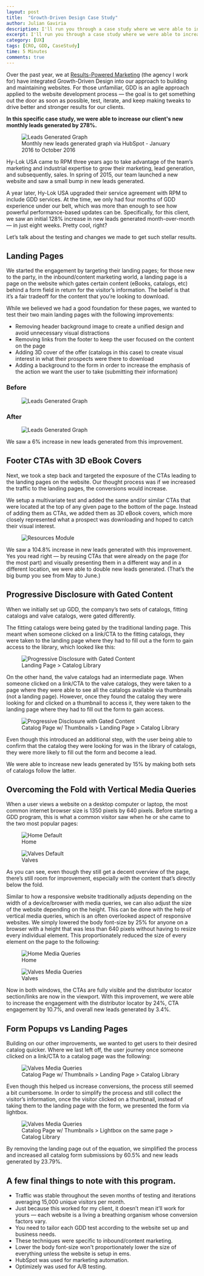 ```yaml
---
layout: post
title:  "Growth-Driven Design Case Study"
author: Julian Gaviria
description: I'll run you through a case study where we were able to increase conversions by 278% by applying simple UX and design changes.
excerpt: I'll run you through a case study where we were able to increase conversions by 278% by applying simple UX and design changes.
category: [UX]
tags: [CRO, GDD, CaseStudy]
time: 5 Minutes
comments: true
---
```


Over the past year, we at <a href="http://rpm.thomasnet.com" target="_blank">Results-Powered Marketing</a> (the agency I work for) have integrated Growth-Driven Design into our approach to building and maintaining websites. For those unfamiliar, GDD is an agile approach applied to the website development process — the goal is to get something out the door as soon as possible, test, iterate, and keep making tweaks to drive better and stronger results for our clients.


<b>In this specific case study, we were able to increase our client's new monthly leads generated by 278%.</b>

<figure><img src="{{ site.baseurl }}/img/leads-generated-graph.jpg" alt="Leads Generated Graph">
<figcaption>Monthly new leads generated graph via HubSpot - January 2016 to October 2016</figcaption>
</figure>

<p>Hy-Lok USA came to RPM three years ago to take advantage of the team’s marketing and industrial expertise to grow their marketing, lead generation, and subsequently, sales. In spring of 2015, our team launched a new website and saw a small bump in new leads generated.</p>


<p>A year later, Hy-Lok USA upgraded their service agreement with RPM to include GDD services. At the time, we only had four months of GDD experience under our belt, which was more than enough to see how powerful performance-based updates can be. Specifically, for this client, we saw an initial 128% increase in new leads generated month-over-month — in just eight weeks. Pretty cool, right?</p>


<p>Let’s talk about the testing and changes we made to get such stellar results.</p>

<h2>Landing Pages</h2>

<p>
  We started the engagement by targeting their landing pages; for those new to the party, in the inbound/content marketing world, a landing page is a page on the website which gates certain content (eBooks, catalogs, etc) behind a form field in return for the visitor’s information. The belief is that it’s a fair tradeoff for the content that you’re looking to download.

</p>
<p>While we believed we had a good foundation for these pages, we wanted to test their two main landing pages with the following improvements:
</p>

<ul>
  <li>Removing header background image to create a unified design and avoid unnecessary visual distractions

</li>
  <li>Removing links from the footer to keep the user focused on the content on the page
</li>
  <li>Adding 3D cover of the offer (catalogs in this case) to create visual interest in what their prospects were there to download
</li>
  <li>Adding a background to the form in order to increase the emphasis of the action we want the user to take (submitting their information)</li>
  
</ul>

<h3 class="text-aligncenter">Before</h3>
<figure><img src="{{ site.baseurl }}/img/landing-page-before.jpg" alt="Leads Generated Graph" class="img-border">

</figure>

<h3 class="text-aligncenter">After</h3>
<figure><img src="{{ site.baseurl }}/img/landing-page-after.jpg" alt="Leads Generated Graph" class="img-border">

</figure>

<p>We saw a 6% increase in new leads generated from this improvement.
</p>

<h2>Footer CTAs with 3D eBook Covers
</h2>

<p>Next, we took a step back and targeted the exposure of the CTAs leading to the landing pages on the website. Our thought process was if we increased the traffic to the landing pages, the conversions would increase. 
</p>

<p>We setup a multivariate test and added the same and/or similar CTAs that were located at the top of any given page to the bottom of the page. Instead of adding them as CTAs, we added them as 3D eBook covers, which more closely represented what a prospect was downloading and hoped to catch their visual interest. </p>

<figure><img src="{{ site.baseurl }}/img/resources-module.jpg" alt="Resources Module">

</figure>

<p>We saw a 104.8% increase in new leads generated with this improvement. Yes you read right —  by reusing CTAs that were already on the page (for the most part) and visually presenting them in a different way and in a different location, we were able to double new leads generated. (That’s the big bump you see from May to June.) </p>


<h2>Progressive Disclosure with Gated Content
</h2>

<p>When we initially set up GDD, the company’s two sets of catalogs, fitting catalogs and valve catalogs, were gated differently. </p>

<p>
The fitting catalogs were being gated by the traditional landing page. This meant when someone clicked on a link/CTA to the fitting catalogs, they were taken to the landing page where they had to fill out a the form to gain access to the library, which looked like this:</p>

<figure><img src="{{ site.baseurl }}/img/progressive-disclosure-2-levels.jpg" alt="Progressive Disclosure with Gated Content">
<figcaption>Landing Page > Catalog Library</figcaption>
</figure>



<p>On the other hand, the valve catalogs had an intermediate page. When someone clicked on a link/CTA to the valve catalogs, they were taken to a page where they were able to see all the catalogs available via thumbnails (not a landing page). However, once they found the catalog they were looking for and clicked on a thumbnail to access it, they were taken to the landing page where they had to fill out the form to gain access.
</p>

<figure>
  <img src="{{ site.baseurl }}/img/progressive-disclosure-3-levels.jpg" alt="Progressive Disclosure with Gated Content">
<figcaption>Catalog Page w/ Thumbnails > Landing Page > Catalog Library</figcaption>
</figure>

<p>Even though this introduced an additional step, with the user being able to confirm that the catalog they were looking for was in the library of catalogs, they were more likely to fill out the form and become a lead.


</p>
<p>We were able to increase new leads generated by 15% by making both sets of catalogs follow the latter.
</p>

<h2>Overcoming the Fold with Vertical Media Queries
</h2>

<p>When a user views a website on a desktop computer or laptop, the most common internet browser size is 1350 pixels by 640 pixels. Before starting a GDD program, this is what a common visitor saw when he or she came to the two most popular pages:
</p>



<figure><img src="{{ site.baseurl }}/img/home-default.jpg" alt="Home Default">
<figcaption>Home</figcaption>
</figure>


<figure><img src="{{ site.baseurl }}/img/valves-default.jpg" alt="Valves Default">
<figcaption>Valves</figcaption>
</figure>

<p>As you can see, even though they still get a decent overview of the page, there’s still room for improvement, especially with the content that’s directly below the fold.</p>


<p>Similar to how a responsive website traditionally adjusts depending on the width of a device/browser with media queries, we can also adjust the size of the website depending on the height. This can be done with the help of vertical media queries, which is an often overlooked aspect of responsive websites. We simply lowered the body font-size by 25% for anyone on a browser with a height that was less than 640 pixels without having to resize every individual element. This proportionately reduced the size of every element on the page to the following:</p>


<figure><img src="{{ site.baseurl }}/img/home-vertical-media-queries.jpg" alt="Home Media Queries">
<figcaption>Home</figcaption>
</figure>



<figure><img src="{{ site.baseurl }}/img/valves-media-queries.jpg" alt="Valves Media Queries">

<figcaption>Valves</figcaption></figure>

<p>Now in both windows, the CTAs are fully visible and the distributor locator section/links are now in the viewport. With this improvement, we were able to increase the engagement with the distributor locator by 24%, CTA engagement by 10.7%, and overall new leads generated by 3.4%.</p>


<h2>Form Popups vs Landing Pages</h2>

<p>Building on our other improvements, we wanted to get users to their desired catalog quicker. 
Where we last left off, the user journey once someone clicked on a link/CTA to a catalog page was the following:

 

<figure><img src="{{ site.baseurl }}/img/progressive-disclosure-3-levels.jpg" alt="Valves Media Queries">
<figcaption>
  Catalog Page w/ Thumbnails > Landing Page > Catalog Library
</figcaption>
</figure>

<p>Even though this helped us increase conversions, the process still seemed a bit cumbersome. In order to simplify the process and still collect the visitor’s information, once the visitor clicked on a thumbnail, instead of taking them to the landing page with the form, we presented the form via lightbox.</p>



<figure><img src="{{ site.baseurl }}/img/progressive-disclosure-3-levels-lightbox.jpg" alt="Valves Media Queries">
<figcaption>
  Catalog Page w/ Thumbnails > Lightbox on the same page > Catalog Library
</figcaption>
</figure>

<p>By removing the landing page out of the equation, we simplified the process and increased all catalog form submissions by 60.5% and new leads generated by 23.79%.</p>

<h2>A few final things to note with this program.
</h2>
<ul>
  <li>Traffic was stable throughout the seven months of testing and iterations averaging 15,000 unique visitors per month.</li>
  <li>Just because this worked for my client, it doesn’t mean it’ll work for yours — each website is a living a breathing organism whose conversion factors vary.</li>
  <li>You need to tailor each GDD test according to the website set up and business needs.</li>
  <li>These techniques were specific to inbound/content marketing.</li>
  <li>Lower the body font-size won't proportionately lower the size of everything unless the website is setup in ems.</li>
  <li>HubSpot was used for marketing automation.</li>
  <li>Optimizely was used for A/B testing.</li>

</ul>
